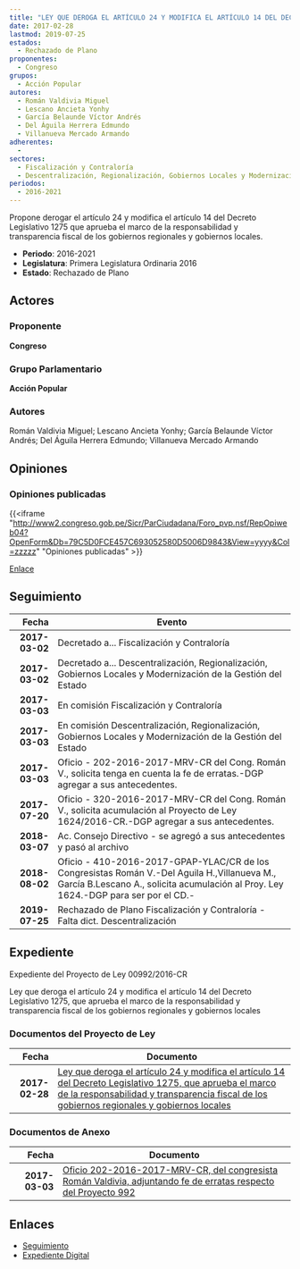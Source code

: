 ```yaml
---
title: "LEY QUE DEROGA EL ARTÍCULO 24 Y MODIFICA EL ARTÍCULO 14 DEL DECRETO LEGISLATIVO 1275 QUE APRUEBA EL MARCO DE LA RESPONSABILIDAD Y TRANSPARENCIA FISCAL DE LOS GOBIERNOS REGIONALES Y GOBIERNOS LOCALES"
date: 2017-02-28
lastmod: 2019-07-25
estados: 
  - Rechazado de Plano
proponentes: 
  - Congreso
grupos: 
  - Acción Popular
autores: 
  - Román Valdivia Miguel
  - Lescano Ancieta Yonhy
  - García Belaunde Víctor Andrés
  - Del Águila Herrera Edmundo
  - Villanueva Mercado Armando
adherentes: 
  - 
sectores: 
  - Fiscalización y Contraloría
  - Descentralización, Regionalización, Gobiernos Locales y Modernización de la Gestión del Estado
periodos: 
  - 2016-2021
---
```


Propone derogar el artículo 24 y modifica el artículo 14 del Decreto Legislativo 1275 que aprueba el marco de la responsabilidad y transparencia fiscal de los gobiernos regionales y gobiernos locales.

- **Periodo**: 2016-2021
- **Legislatura**: Primera Legislatura Ordinaria 2016
- **Estado**: Rechazado de Plano

## Actores

### Proponente

**Congreso**

### Grupo Parlamentario

**Acción Popular**

### Autores

Román Valdivia Miguel; Lescano Ancieta Yonhy; García Belaunde Víctor Andrés; Del Águila Herrera Edmundo; Villanueva Mercado Armando


## Opiniones

### Opiniones publicadas

{{<iframe "http://www2.congreso.gob.pe/Sicr/ParCiudadana/Foro_pvp.nsf/RepOpiweb04?OpenForm&Db=79C5D0FCE457C693052580D5006D9843&View=yyyy&Col=zzzzz" "Opiniones publicadas" >}}

[Enlace](http://www2.congreso.gob.pe/Sicr/ParCiudadana/Foro_pvp.nsf/RepOpiweb04?OpenForm&Db=79C5D0FCE457C693052580D5006D9843&View=yyyy&Col=zzzzz)

## Seguimiento

| Fecha | Evento |
|------:|--------|
| **2017-03-02** | Decretado a... Fiscalización y Contraloría|
| **2017-03-02** | Decretado a... Descentralización, Regionalización, Gobiernos Locales y Modernización de la Gestión del Estado|
| **2017-03-03** | En comisión Fiscalización y Contraloría|
| **2017-03-03** | En comisión Descentralización, Regionalización, Gobiernos Locales y Modernización de la Gestión del Estado|
| **2017-03-03** | Oficio - 202-2016-2017-MRV-CR del Cong. Román V., solicita tenga en cuenta la fe de erratas.-DGP agregar a sus antecedentes.|
| **2017-07-20** | Oficio - 320-2016-2017-MRV-CR del Cong. Román V., solicita acumulación al Proyecto de Ley 1624/2016-CR.-DGP agregar a sus antecedentes.|
| **2018-03-07** | Ac. Consejo Directivo - se agregó a sus antecedentes y pasó al archivo|
| **2018-08-02** | Oficio - 410-2016-2017-GPAP-YLAC/CR de los Congresistas Román V.-Del Aguila H.,Villanueva M., García B.Lescano A., solicita acumulación al Proy. Ley 1624.-DGP para ser por el CD.-|
| **2019-07-25** | Rechazado de Plano Fiscalización y Contraloría - Falta dict. Descentralización|


## Expediente

Expediente del Proyecto de Ley 00992/2016-CR

Ley que deroga el artículo 24 y modifica el artículo 14 del Decreto Legislativo 1275, que aprueba el marco de la responsabilidad y transparencia fiscal de los gobiernos regionales y gobiernos locales


### Documentos del Proyecto de Ley

| Fecha | Documento |
|------:|--------|
| **2017-02-28** | [Ley que deroga el artículo 24 y modifica el artículo 14 del Decreto Legislativo 1275, que aprueba el marco de la responsabilidad y transparencia fiscal de los gobiernos regionales y gobiernos locales](http://www.leyes.congreso.gob.pe/Documentos/2016_2021/Proyectos_de_Ley_y_de_Resoluciones_Legislativas/PL0099220170228.pdf) |

### Documentos de Anexo

| Fecha | Documento |
|------:|--------|
| **2017-03-03** | [Oficio 202-2016-2017-MRV-CR, del congresista Román Valdivia, adjuntando fe de erratas respecto del Proyecto 992](http://www.leyes.congreso.gob.pe/Documentos/2016_2021/Oficios/Congresistas/OFICIO-202-2016-2017-MRV-CR.pdf) |

## Enlaces 

- [Seguimiento](http://www2.congreso.gob.pehttp://www2.congreso.gob.pe/Sicr/TraDocEstProc/CLProLey2016.nsf/f7fff46988ca05b1052578e100829cc7/f5b2df4d2df8b720052580d500717d45?OpenDocument)
- [Expediente Digital](http://www2.congreso.gob.pehttp://www2.congreso.gob.pe/Sicr/TraDocEstProc/CLProLey2016.nsf/f7fff46988ca05b1052578e100829cc7/f5b2df4d2df8b720052580d500717d45?OpenDocument&Click=05257FB7005EB655.eb71d0cf91d8294e05256cdf006b5706/$Body/0.1C6C)
